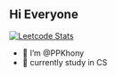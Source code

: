 ## Hi Everyone

[![Leetcode Stats](https://leetcard.jacoblin.cool/JacobLinCool)](https://leetcode.com/u/paper2436/)

- 👋 I’m @PPKhony
- 🌱 currently study in CS 

